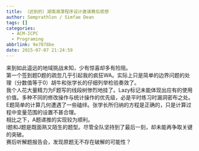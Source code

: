 ```yaml
---
title: （迟到的）湖南湘潭程序设计邀请赛后感想
author: Semprathlon / Simfae Dean
tags: []
categories:
  - ACM-ICPC
  - Programing
abbrlink: 9e7078be
date: 2015-07-07 21:24:59
---
```

来到如此遥远的地域挑战未知，少有惊喜却多有险阻。    
第一个签到题D题的疏忽几乎引起我的疯狂WA。实际上只是简单的边界问题的处理（分数值等于0）胡牛和张学长的仔细列举检验奏效了。    
我个人花大量精力为F题写的线段树惨烈地挂了。Lazy标记未能体现出应有的使用价值。多种不同的修改操作与统计操作的优先级，必是平时练习时漏洞密布之处。    
E题简单的计算几何遭遇了一些磕绊。张学长所归纳的方程是正确的，只是计算过程中变量范围的设置不甚合理。    
相比之下，A题递推的实现较为顺利。    
I题和J题是既面熟又陌生的题型。尽管全队坚持到了最后一刻，却未能再争取关键的突破。    
赛后听解题报告会，发现原题无不存在破解的可能性？    